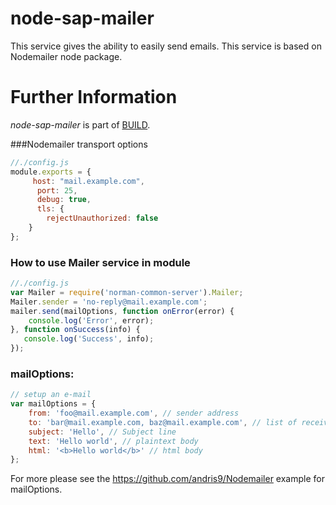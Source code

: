 node-sap-mailer
===============

This service gives the ability to easily send emails. This service is based on Nodemailer node package.

Further Information
======================

*node-sap-mailer* is part of [BUILD](https://github.com/SAP/BUILD).


###Nodemailer transport options

```javascript
//./config.js
module.exports = {
     host: "mail.example.com",
      port: 25,
      debug: true,
      tls: {
        rejectUnauthorized: false
    }
};
```



### How to use Mailer service in module 
```javascript
//./config.js
var Mailer = require('norman-common-server').Mailer;
Mailer.sender = 'no-reply@mail.example.com';
mailer.send(mailOptions, function onError(error) {
    console.log('Error', error);
}, function onSuccess(info) {
   console.log('Success', info);
});
```

### mailOptions: 
```javascript
// setup an e-mail
var mailOptions = {
    from: 'foo@mail.example.com', // sender address
    to: 'bar@mail.example.com, baz@mail.example.com', // list of receivers
    subject: 'Hello', // Subject line
    text: 'Hello world', // plaintext body
    html: '<b>Hello world</b>' // html body
};
```
For more please see the https://github.com/andris9/Nodemailer example for mailOptions.

